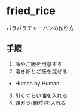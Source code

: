 # fried_rice
パラパラチャーハンの作り方

## 手順

1. 冷やご飯を用意する
2. 溶き卵とご飯を混ぜる
  - Human by Human
3. 引くぐらい油を入れる
4. 鶏ガラ(顆粒)を入れる
